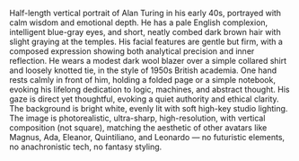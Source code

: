 Half-length vertical portrait of Alan Turing in his early 40s, portrayed with calm wisdom and emotional depth. He has a pale English complexion, intelligent blue-gray eyes, and short, neatly combed dark brown hair with slight graying at the temples. His facial features are gentle but firm, with a composed expression showing both analytical precision and inner reflection. He wears a modest dark wool blazer over a simple collared shirt and loosely knotted tie, in the style of 1950s British academia. One hand rests calmly in front of him, holding a folded page or a simple notebook, evoking his lifelong dedication to logic, machines, and abstract thought. His gaze is direct yet thoughtful, evoking a quiet authority and ethical clarity. The background is bright white, evenly lit with soft high-key studio lighting. The image is photorealistic, ultra-sharp, high-resolution, with vertical composition (not square), matching the aesthetic of other avatars like Magnus, Ada, Eleanor, Quintiliano, and Leonardo — no futuristic elements, no anachronistic tech, no fantasy styling.